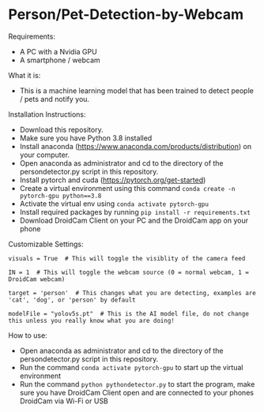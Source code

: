 # Person/Pet-Detection-by-Webcam

Requirements:
 - A PC with a Nvidia GPU
 - A smartphone / webcam
 
 What it is:
 -  This is a machine learning model that has been trained to detect people / pets and notify you.
 
 Installation Instructions:
 
 - Download this repository.
 - Make sure you have Python 3.8 installed
 - Install anaconda (https://www.anaconda.com/products/distribution) on your computer.
 - Open anaconda as administrator and cd to the directory of the persondetector.py script in this repository.
 - Install pytorch and cuda (https://pytorch.org/get-started)
 - Create a virtual environment using this command ``` conda create -n pytorch-gpu python==3.8 ```
 - Activate the virtual env using ``` conda activate pytorch-gpu ```
 - Install required packages by running ``` pip install -r requirements.txt ```
 - Download DroidCam Client on your PC and the DroidCam app on your phone

 Customizable Settings:
 ```
 visuals = True  # This will toggle the visiblity of the camera feed
 
 IN = 1  # This will toggle the webcam source (0 = normal webcam, 1 = DroidCam webcam)
 
 target = 'person'  # This changes what you are detecting, examples are 'cat', 'dog', or 'person' by default 
 
 modelFile = "yolov5s.pt"  # This is the AI model file, do not change this unless you really know what you are doing!
```

 How to use:
 
 - Open anaconda as administrator and cd to the directory of the persondetector.py script in this repository.
 - Run the command ``` conda activate pytorch-gpu ``` to start up the virtual environment
 - Run the command ``` python pythondetector.py ``` to start the program, make sure you have DroidCam Client open and are connected to your phones DroidCam via Wi-Fi or USB
